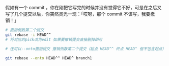 假如有一个 commit ，你在刚把它写完的时候并没有觉得它不好，可是在之后又写了几个提交以后，你突然灵光一现：「哎呀，那个 commit 不该写，我要撤销！」


```sh
# 撤销倒数第二个提交
git rebase -i HEAD^^ 
# 将对应的pick改为edit 如果要撤销提交直接删掉即可

# 还可以--onto撤销提交 撤销倒数第二个提交（起点 HEAD^^ 终点 HEAD^ 但不包含起点） 

git rebase --onto HEAD^^ HEAD^ branch1

```

